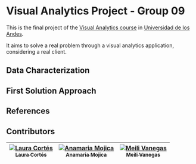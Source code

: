 # Visual Analytics Project - Group 09

This is the final project of the [Visual Analytics course](http://johnguerra.co/classes/isis_4822_fall_2016/) in [Universidad de los Andes](http://www.uniandes.edu.co/).

It aims to solve a real problem through a visual analytics application, considering a real client.  

## Data Characterization

## First Solution Approach

## References

## Contributors
<!-- Contributors table START -->
| [![Laura Cortés](https://avatars.githubusercontent.com/LauraCortes?s=100)<br /><sub>Laura Cortés</sub>](https://github.com/LauraCortes)<br />| [![Anamaria Mojica](https://avatars.githubusercontent.com/aiMojica10?s=100)<br /><sub>Anamaria Mojica</sub>](https://github.com/aiMojica10)<br />| [![Meili Vanegas](https://avatars.githubusercontent.com/mvanegas10?s=100)<br /><sub>Meili Vanegas</sub>](https://github.com/mvanegas10)<br /> |
| :---: | :---: | :---: |

<!-- Contributors table END -->
